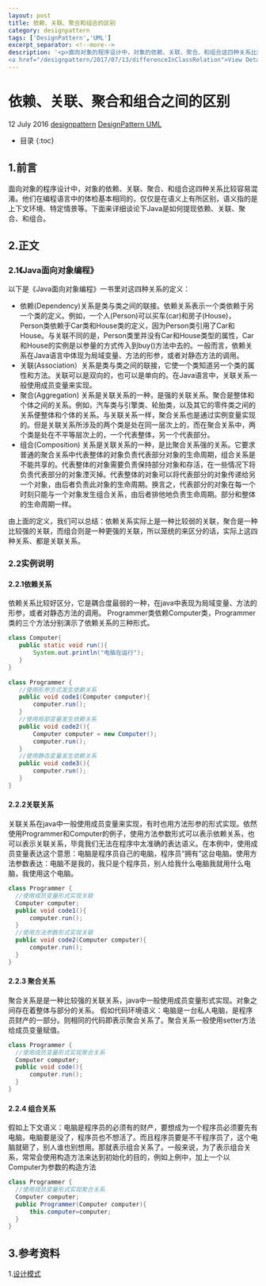 ```yaml
---
layout: post
title: 依赖、关联、聚合和组合的区别
category: designpattern
tags: ['DesignPattern','UML']
excerpt_separator: <!--more-->
description: '<p>面向对象的程序设计中，对象的依赖、关联、聚合、和组合这四种关系比较容易混淆。他们在编程语言中的体检基本相同的，仅仅是在语义上有所区别，语义指的是上下文环境、特定情景等。下面来详细谈论下Java是如何提现依赖、关联、聚合、和组合。</p>
<a href="/designpattern/2017/07/13/differenceInClassRelation">View Detail<i class="fa fa-angle-right"></i></a>'
---
```

<!--more-->
<div class="article-wrap">
    <h1 id="t1" class="article-title">依赖、关联、聚合和组合之间的区别</h1><!--标题-->
    <p class="article-attrs">
        <span><i class="fa fa-clock-o"></i>12 July 2016</span>
        <span><i class="fa fa-book"></i><a href="/categories/designpattern">designpattern</a></span><!--分类-->
        <span><i class="fa fa-tags"></i><a href="/tags/DesignPattern"> DesignPattern</a><a href="/tags/UML"> UML</a></span><!--标签-->
    </p>
 </div>
 
 * 目录
 {:toc}

##  1.前言

面向对象的程序设计中，对象的依赖、关联、聚合、和组合这四种关系比较容易混淆。他们在编程语言中的体检基本相同的，仅仅是在语义上有所区别，语义指的是上下文环境、特定情景等。下面来详细谈论下Java是如何提现依赖、关联、聚合、和组合。

##  2.正文

###  2.1《Java面向对象编程》

以下是《Java面向对象编程》一书里对这四种关系的定义：

+ 依赖(Dependency)关系是类与类之间的联接。依赖关系表示一个类依赖于另一个类的定义。例如，一个人(Person)可以买车(car)和房子(House)，Person类依赖于Car类和House类的定义，因为Person类引用了Car和House。与关联不同的是，Person类里并没有Car和House类型的属性，Car和House的实例是以参量的方式传入到buy()方法中去的。一般而言，依赖关系在Java语言中体现为局域变量、方法的形参，或者对静态方法的调用。
+ 关联(Association）关系是类与类之间的联接，它使一个类知道另一个类的属性和方法。关联可以是双向的，也可以是单向的。在Java语言中，关联关系一般使用成员变量来实现。
+  聚合(Aggregation) 关系是关联关系的一种，是强的关联关系。聚合是整体和个体之间的关系。例如，汽车类与引擎类、轮胎类，以及其它的零件类之间的关系便整体和个体的关系。与关联关系一样，聚合关系也是通过实例变量实现的。但是关联关系所涉及的两个类是处在同一层次上的，而在聚合关系中，两个类是处在不平等层次上的，一个代表整体，另一个代表部分。
 + 组合(Composition) 关系是关联关系的一种，是比聚合关系强的关系。它要求普通的聚合关系中代表整体的对象负责代表部分对象的生命周期，组合关系是不能共享的。代表整体的对象需要负责保持部分对象和存活，在一些情况下将负责代表部分的对象湮灭掉。代表整体的对象可以将代表部分的对象传递给另一个对象，由后者负责此对象的生命周期。换言之，代表部分的对象在每一个时刻只能与一个对象发生组合关系，由后者排他地负责生命周期。部分和整体的生命周期一样。
 
 由上面的定义，我们可以总结：依赖关系实际上是一种比较弱的关联，聚合是一种比较强的关联，而组合则是一种更强的关联，所以笼统的来区分的话，实际上这四种关系、都是关联关系。
 
 
### 2.2实例说明
 
 
#### 2.2.1依赖关系
 
 依赖关系比较好区分，它是耦合度最弱的一种，在java中表现为局域变量、方法的形参，或者对静态方法的调用。
 Programmer类依赖Computer类，Programmer类的三个方法分别演示了依赖关系的三种形式。
 
 ```java
class Computer{  
    public static void run(){  
        System.out.println("电脑在运行");  
    }  
}  
  
class Programmer {  
    //使用形参方式发生依赖关系  
    public void code1(Computer computer){  
        computer.run();  
    }  
    //使用局部变量发生依赖关系  
    public void code2(){  
        Computer computer = new Computer();  
        computer.run();  
    }  
    //使用静态变量发生依赖关系  
    public void code3(){  
        computer.run();  
    }  
}  
```

####  2.2.2关联关系
  
关联关系在java中一般使用成员变量来实现，有时也用方法形参的形式实现。依然使用Programmer和Computer的例子，使用方法参数形式可以表示依赖关系，也可以表示关联关系，毕竟我们无法在程序中太准确的表达语义。在本例中，使用成员变量表达这个意思：电脑是程序员自己的电脑，程序员“拥有”这台电脑。使用方法参数表达：电脑不是我的，我只是个程序员，别人给我什么电脑我就用什么电脑，我使用这个电脑。
  
  ```java
class Programmer {  
    //使用成员变量形式实现关联  
    Computer computer;  
    public void code1(){  
        computer.run();  
    }  
    //使用方法参数形式实现关联  
    public void code2(Computer computer){  
        computer.run();  
    }  
}  
 ```
 
####  2.2.3 聚合关系
  
 聚合关系是是一种比较强的关联关系，java中一般使用成员变量形式实现。对象之间存在着整体与部分的关系。
 假如代码环境语义：电脑是一台私人电脑，是程序员财产的一部分。则相同的代码即表示聚合关系了。聚合关系一般使用setter方法给成员变量赋值。
  
  ```java
class Programmer {  
    //使用成员变量形式实现聚合关系  
    Computer computer;  
    public void code(){  
        computer.run();  
    }  
}  
 ```
 
####  2.2.4 组合关系
  
假如上下文语义：电脑是程序员的必须有的财产，要想成为一个程序员必须要先有电脑，电脑要是没了，程序员也不想活了。而且程序员要是不干程序员了，这个电脑就砸了，别人谁也别想用。那就表示组合关系了。一般来说，为了表示组合关系，常常会使用构造方法来达到初始化的目的，例如上例中，加上一个以Computer为参数的构造方法
  
  ```java
class Programmer {  
    //使用成员变量形式实现聚合关系  
    Computer computer;  
    public Programmer(Computer computer){  
        this.computer=computer;
    }  
}  
 ```
 
## 3.参考资料

1.[设计模式](http://design-patterns.readthedocs.io/zh_CN/latest/read_uml.html "Title")

